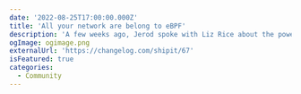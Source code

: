 ```yaml
---
date: '2022-08-25T17:00:00.000Z'
title: 'All your network are belong to eBPF'
description: 'A few weeks ago, Jerod spoke with Liz Rice about the power of eBPF on The Changelog. Today, we have the pleasure of both Liz Rice, Chief Open Source Office at Isovalent, and Thomas Graf, CTO and co-founder at Isovalent, the creators of Cilium.'
ogImage: ogimage.png
externalUrl: 'https://changelog.com/shipit/67'
isFeatured: true
categories:
  - Community
---
```

